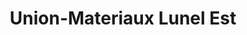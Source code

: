 ---
title: "Union-Materiaux Lunel Est"
url: /lunel/union-materiaux-lunel-est/
shop: à faire soi-même
---